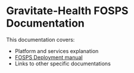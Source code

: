 # Gravitate-Health FOSPS Documentation

This documentation covers:
- Platform and services explanation
- [FOSPS Deployment manual](./deployment/README.md)
- Links to other specific documentations

